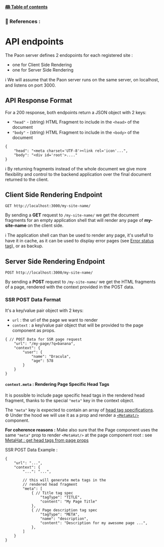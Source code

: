[**🕮 Table of contents**](/Readme.md)

### 🦚 References : 

# API endpoints

The Paon server defines 2 endopoints for each registered site :
- one for Client Side Rendering
- one for Server Side Rendering

ℹ️ We will assume that the Paon server runs on the same server, on localhost, and listens on port 3000.

## API Response Format

For a 200 response, both endpoints return a JSON object with 2 keys:
- `"head"` - (string) HTML Fragment to include in the `<head>` of the document
- `"body"` - (string) HTML Fragment to include in the `<body>` of the document

```JSON5
{
    "head": "<meta charset='UTF-8'><link rel='icon'...",
    "body": "<div id='root'>...."
}
```

ℹ️ By returning fragments instead of the whole document we give more flexibility and control to the backend application over the final document returned to the client.

## Client Side Rendering Endpoint

```
GET http://localhost:3000/my-site-name/
```

By sending a **GET** request to `/my-site-name/` we get the document fragments for an empty application shell that will render any page of **my-site-name** on the client side.

ℹ️ The application shell can than be used to render any page, it's usefull to have it in cache, as it can be used to display error pages (see [Error status tag](/documentation/references/special-meta-tags.md#error-status)), or as backup.

## Server Side Rendering Endpoint

```
POST http://localhost:3000/my-site-name/
```

By sending a **POST** request to `/my-site-name/` we get the HTML fragments of a page, rendered with the context provided in the POST data.


### SSR POST Data Format

It's a key/value pair object with 2 keys:
- `url` : the url of the page we want to render
- `context` : a key/value pair object that will be provided to the page component as props.

```JSON5
{ // POST Data for SSR page request
    "url": "/my-page/?q=banana",
    "context": {
        "user": {
            "name": "Dracula",
            "age": 578
        }
    }
}
```

#### `context.meta` : Rendering Page Specific Head Tags

It is possible to include page specific head tags in the rendered head fragment, thanks to the special `"meta"` key in the context object.

The `"meta"` key is expected to contain an array of [head tag specifications](/documentation/ressources/meta-hat.md#tags-specifications).\
⚙️ Under the hood we will use it as a prop and render a [`<MetaHat/>`](/documentation/ressources/meta-hat.md) component.

**For coherence reasons :** Make also sure that the Page component uses the same `"meta"` prop to render `<MetaHat/>` at the page component root : see [MetaHat : get head tags from page props](/documentation/ressources/meta-hat.md#get-head-tags-from-page-props--propsmeta)


SSR POST Data Example :
```JSON5
{
    "url": "...",
    "context": {
        "...": "...",

        // this will generate meta tags in the 
        // rendered head fragment
        "meta": [
            { // Title tag spec
                "tagType": "TITLE",
                "content": "My Page Title"
            },
            { // Page description tag spec
                "tagType": "META",
                "name": "description",
                "content": "Description for my awesome page ...",
            },
        ]
    }
}
```

